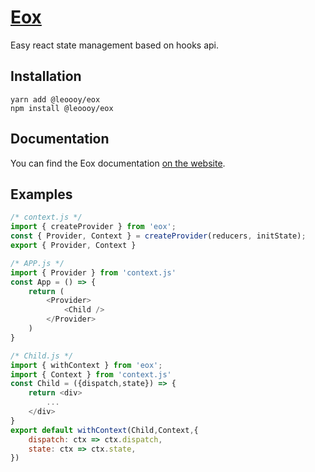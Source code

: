 # [Eox](https://leoooy.github.io/eoxdoc/)
Easy react state management based on hooks api.

## Installation

``` 
yarn add @leoooy/eox
npm install @leoooy/eox
```

## Documentation
You can find the Eox documentation [on the website](https://leoooy.github.io/eoxdoc/).

## Examples
``` javascript
/* context.js */
import { createProvider } from 'eox';
const { Provider, Context } = createProvider(reducers, initState);
export { Provider, Context }

/* APP.js */
import { Provider } from 'context.js'
const App = () => {
    return (
        <Provider>
            <Child />
        </Provider>
    )
}

/* Child.js */
import { withContext } from 'eox';
import { Context } from 'context.js'
const Child = ({dispatch,state}) => {
    return <div>
        ...
    </div>
}
export default withContext(Child,Context,{
    dispatch: ctx => ctx.dispatch,
    state: ctx => ctx.state,
})
```